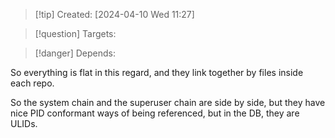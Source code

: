 
>[!tip] Created: [2024-04-10 Wed 11:27]

>[!question] Targets: 

>[!danger] Depends: 

So everything is flat in this regard, and they link together by files inside each repo.

So the system chain and the superuser chain are side by side, but they have nice PID conformant ways of being referenced, but in the DB, they are ULIDs.
